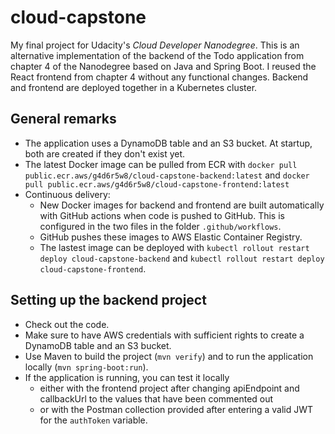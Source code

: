 # cloud-capstone
My final project for Udacity's _Cloud Developer Nanodegree_. This is an alternative implementation of the backend of the Todo application from chapter 4 of the Nanodegree based on Java and Spring Boot. I reused the React frontend from chapter 4 without any functional changes. Backend and frontend are deployed together in a Kubernetes cluster.

## General remarks
* The application uses a DynamoDB table and an S3 bucket. At startup, both are created if they don't exist yet.
* The latest Docker image can be pulled from ECR with `docker pull public.ecr.aws/g4d6r5w8/cloud-capstone-backend:latest` and `docker pull public.ecr.aws/g4d6r5w8/cloud-capstone-frontend:latest`
* Continuous delivery:
    * New Docker images for backend and frontend are built automatically with GitHub actions when code is pushed to GitHub. This is configured in the two files in the folder `.github/workflows`.
    * GitHub pushes these images to AWS Elastic Container Registry.
    * The lastest image can be deployed with `kubectl rollout restart deploy cloud-capstone-backend` and `kubectl rollout restart deploy cloud-capstone-frontend`.

## Setting up the backend project
* Check out the code.
* Make sure to have AWS credentials with sufficient rights to create a DynamoDB table and an S3 bucket.
* Use Maven to build the project (`mvn verify`) and to run the application locally (`mvn spring-boot:run`).
* If the application is running, you can test it locally
  * either with the frontend project after changing apiEndpoint and callbackUrl to the values that have been commented out
  * or with the Postman collection provided after entering a valid JWT for the `authToken` variable.
    